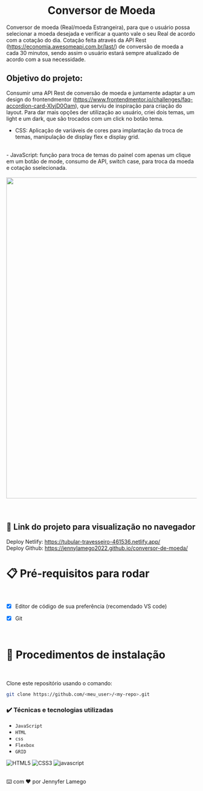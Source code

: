 # <h1 align="center">Conversor de Moeda</h1>

Conversor de moeda (Real/moeda Estrangeira), para que o usuário possa selecionar a moeda desejada e verificar a quanto vale o seu Real de acordo com a cotação do dia. 
Cotação feita através da API Rest (https://economia.awesomeapi.com.br/last/) de conversão de moeda a cada 30 minutos, sendo assim o usuário estará sempre atualizado de acordo com a sua necessidade.  
 



## Objetivo do projeto: 

Consumir uma API Rest de conversão de moeda e juntamente adaptar a um design do frontendmentor (https://www.frontendmentor.io/challenges/faq-accordion-card-XlyjD0Oam), que serviu de inspiração para criação do layout. Para dar mais opções der utilização ao usuário, criei dois temas, um light e um dark, que são trocados com um click no botão tema. 
<br>
- CSS: Aplicação de variáveis de cores para implantação da troca de temas, manipulação de display flex e display grid. 
<br>
- JavaScript: função para troca de temas do painel com apenas um clique em um botão de mode, consumo de API, switch case, para troca da moeda e cotação sselecionada. 

<br>
<br>

<div align="center">
<img src = "https://user-images.githubusercontent.com/97410860/209950216-51927f7c-f89e-486b-9656-9474937a4eb3.jpg" width = "850px"/>
</div>

<br>
<br>


## 🚀 Link do projeto para visualização no navegador

Deploy Netlify: https://tubular-travesseiro-461536.netlify.app/
<br>
Deploy Github: https://jennylamego2022.github.io/conversor-de-moeda/



# 📋  Pré-requisitos para rodar <a name="id05"></a>

<br />

- [x] Editor de código de sua preferência (recomendado VS code)
- [x] Git


<br />

# 📝 Procedimentos de instalação <a name="id06"></a>

<br />

Clone este repositório usando o comando:

```bash
git clone https://github.com/<meu_user>/<my-repo>.git
```



### ✔️ Técnicas e tecnologias utilizadas

- ``JavaScript``
- ``HTML``
- ``css``
- ``Flexbox``
- ``GRID``



![HTML5](https://user-images.githubusercontent.com/109250801/201540543-9f1b15fe-c9ad-4df3-838a-a5a37138c311.png)
![CSS3](https://user-images.githubusercontent.com/109250801/201540546-9fa528be-4b05-4424-8e63-a93c2268cd43.png)
![javascript](https://user-images.githubusercontent.com/109250801/202785928-79bba976-75ce-41ed-b427-26e541680893.png)


<br>
⌨️ com ❤️ por Jennyfer Lamego
